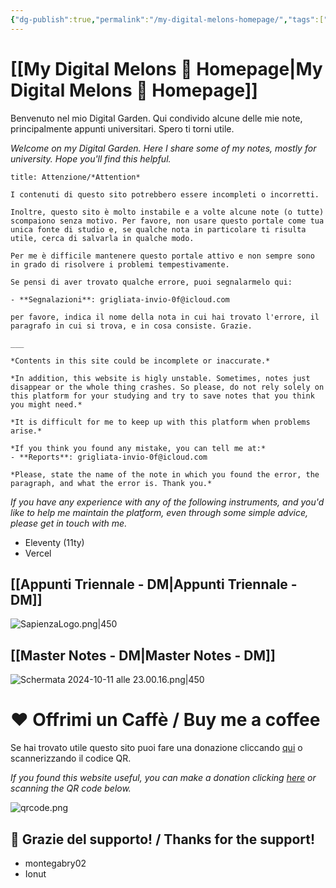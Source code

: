 ```yaml
---
{"dg-publish":true,"permalink":"/my-digital-melons-homepage/","tags":["gardenEntry"]}
---
```


# [[My Digital Melons 🍈 Homepage\|My Digital Melons 🍈 Homepage]]

Benvenuto nel mio Digital Garden. Qui condivido alcune delle mie note, principalmente appunti universitari. Spero ti torni utile.

*Welcome on my Digital Garden. Here I share some of my notes, mostly for university. Hope you'll find this helpful.*

```ad-attention
title: Attenzione/*Attention*

I contenuti di questo sito potrebbero essere incompleti o incorretti.

Inoltre, questo sito è molto instabile e a volte alcune note (o tutte) scompaiono senza motivo. Per favore, non usare questo portale come tua unica fonte di studio e, se qualche nota in particolare ti risulta utile, cerca di salvarla in qualche modo.

Per me è difficile mantenere questo portale attivo e non sempre sono in grado di risolvere i problemi tempestivamente.

Se pensi di aver trovato qualche errore, puoi segnalarmelo qui:

- **Segnalazioni**: grigliata-invio-0f@icloud.com

per favore, indica il nome della nota in cui hai trovato l'errore, il paragrafo in cui si trova, e in cosa consiste. Grazie.

___

*Contents in this site could be incomplete or inaccurate.*

*In addition, this website is higly unstable. Sometimes, notes just disappear or the whole thing crashes. So please, do not rely solely on this platform for your studying and try to save notes that you think you might need.*

*It is difficult for me to keep up with this platform when problems arise.*

*If you think you found any mistake, you can tell me at:*
- **Reports**: grigliata-invio-0f@icloud.com

*Please, state the name of the note in which you found the error, the paragraph, and what the error is. Thank you.*
```

*If you have any experience with any of the following instruments, and you'd like to help me maintain the platform, even through some simple advice, please get in touch with me.*
- Eleventy (11ty)
- Vercel

## [[Appunti Triennale - DM\|Appunti Triennale - DM]]

![SapienzaLogo.png|450](/img/user/SapienzaLogo.png)

## [[Master Notes - DM\|Master Notes - DM]]

![Schermata 2024-10-11 alle 23.00.16.png|450](/img/user/Schermata%202024-10-11%20alle%2023.00.16.png)





# ❤️ Offrimi un Caffè / Buy me a coffee

Se hai trovato utile questo sito puoi fare una donazione cliccando [qui](https://ko-fi.com/matteomeloni) o scannerizzando il codice QR.

*If you found this website useful, you can make a donation clicking [here](https://ko-fi.com/matteomeloni) or scanning the QR code below.*

![qrcode.png](/img/user/allegati/qrcode.png)

## 🫶 Grazie del supporto! / Thanks for the support!

- montegabry02
- Ionut


